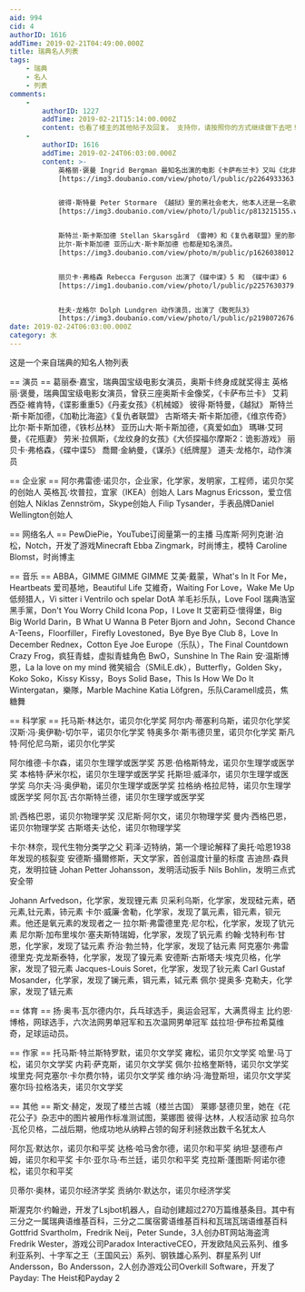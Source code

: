```yaml
---
aid: 994
cid: 4
authorID: 1616
addTime: 2019-02-21T04:49:00.000Z
title: 瑞典名人列表
tags:
    - 瑞典
    - 名人
    - 列表
comments:
    -
        authorID: 1227
        addTime: 2019-02-21T15:14:00.000Z
        content: 也看了楼主的其他帖子及回复。 支持你，请按照你的方式继续做下去吧！
    -
        authorID: 1616
        addTime: 2019-02-24T06:03:00.000Z
        content: >-
            英格丽·褒曼 Ingrid Bergman 最知名出演的电影《卡萨布兰卡》又叫《北非谍影》；她还出现了一部抗日电影《六福客栈》
            [https://img3.doubanio.com/view/photo/l/public/p2264933363.webp](https://img3.doubanio.com/view/photo/l/public/p2264933363.webp)


            彼得·斯特曼 Peter Stormare 《越狱》里的黑社会老大，他本人还是一名歌手
            [https://img3.doubanio.com/view/photo/l/public/p813215155.webp](https://img3.doubanio.com/view/photo/l/public/p813215155.webp)


            斯特兰·斯卡斯加德 Stellan Skarsgård 《雷神》和《复仇者联盟》里的那个科学家，他的三个儿子古斯塔·斯卡斯加德
            比尔·斯卡斯加德 亚历山大·斯卡斯加德 也都是知名演员。
            [https://img3.doubanio.com/view/photo/m/public/p1626038012.webp](https://img3.doubanio.com/view/photo/m/public/p1626038012.webp)


            丽贝卡·弗格森 Rebecca Ferguson 出演了《碟中谍》5 和 《碟中谍》6
            [https://img1.doubanio.com/view/photo/l/public/p2257630379.webp](https://img1.doubanio.com/view/photo/l/public/p2257630379.webp)


            杜夫·龙格尔 Dolph Lundgren 动作演员，出演了《敢死队3》
            [https://img3.doubanio.com/view/photo/l/public/p2198072676.webp](https://img3.doubanio.com/view/photo/l/public/p2198072676.webp)
date: 2019-02-24T06:03:00.000Z
category: 水
---
```


这是一个来自瑞典的知名人物列表

\== 演员 == 葛丽泰·嘉宝，瑞典国宝级电影女演员，奥斯卡终身成就奖得主 英格丽·褒曼，瑞典国宝级电影女演员，曾获三座奥斯卡金像奖，《卡萨布兰卡》 艾莉西亞·維肯特，《谍影重重5》《丹麦女孩》《机械姬》 彼得·斯特曼，《越狱》 斯特兰·斯卡斯加德，《加勒比海盗》《复仇者联盟》 古斯塔夫·斯卡斯加德，《维京传奇》 比尔·斯卡斯加德，《铁杉丛林》 亚历山大·斯卡斯加德，《真爱如血》 瑪琳·艾珂曼，《花瓶妻》 劳米·拉佩斯，《龙纹身的女孩》《大侦探福尔摩斯2：诡影游戏》 丽贝卡·弗格森，《碟中谍5》 喬爾·金納曼，《谋杀》《纸牌屋》 道夫·龙格尔，动作演员

\== 企业家 == 阿尔弗雷德·诺贝尔，企业家，化学家，发明家，工程师，诺贝尔奖的创始人 英格瓦·坎普拉，宜家（IKEA）创始人 Lars Magnus Ericsson，爱立信创始人 Niklas Zennström，Skype创始人 Filip Tysander，手表品牌Daniel Wellington创始人

\== 网络名人 == PewDiePie，YouTube订阅量第一的主播 马库斯·阿列克谢·泊松，Notch，开发了游戏Minecraft Ebba Zingmark，时尚博主，模特 Caroline Blomst，时尚博主

\== 音乐 == ABBA，GIMME GIMME GIMME 艾美·戴蒙，What's In It For Me，Heartbeats 爱司基地，Beautiful Life 艾維奇，Waiting For Love，Wake Me Up 低频猎人，Vi sitter i Ventrilo och spelar DotA 羊毛衫乐队，Love Fool 瑞典浩室黑手黨，Don't You Worry Child Icona Pop，I Love It 艾密莉亞·懷得堡，Big Big World Darin，B What U Wanna B Peter Bjorn and John，Second Chance A-Teens，Floorfiller，Firefly Lovestoned，Bye Bye Bye Club 8，Love In December Rednex，Cotton Eye Joe Europe（乐队），The Final Countdown Crazy Frog，疯狂青蛙，虚拟青蛙角色 BwO，Sunshine In The Rain 安·温斯博恩，La la love on my mind 微笑組合（SMiLE.dk），Butterfly，Golden Sky，Koko Soko，Kissy Kissy，Boys Solid Base，This Is How We Do It Wintergatan，樂隊，Marble Machine Katia Löfgren，乐队Caramell成员，焦糖舞

\== 科学家 == 托马斯·林达尔，诺贝尔化学奖 阿尔内·蒂塞利乌斯，诺贝尔化学奖 汉斯·冯·奥伊勒-切尔平，诺贝尔化学奖 特奥多尔·斯韦德贝里，诺贝尔化学奖 斯凡特·阿伦尼乌斯，诺贝尔化学奖

阿尔维德·卡尔森，诺贝尔生理学或医学奖 苏恩·伯格斯特龙，诺贝尔生理学或医学奖 本格特·萨米尔松，诺贝尔生理学或医学奖 托斯坦·威泽尔，诺贝尔生理学或医学奖 乌尔夫·冯·奥伊勒，诺贝尔生理学或医学奖 拉格纳·格拉尼特，诺贝尔生理学或医学奖 阿尔瓦·古尔斯特兰德，诺贝尔生理学或医学奖

凯·西格巴恩，诺贝尔物理学奖 汉尼斯·阿尔文，诺贝尔物理学奖 曼内·西格巴恩，诺贝尔物理学奖 古斯塔夫·达伦，诺贝尔物理学奖

卡尔·林奈，现代生物分类学之父 莉泽·迈特纳，第一个理论解释了奥托·哈恩1938年发现的核裂变 安德斯·攝爾修斯，天文学家，首创温度计量的标度 吉迪昂·森貝克，发明拉链 Johan Petter Johansson，发明活动扳手 Nils Bohlin，发明三点式安全带

Johann Arfvedson，化学家，发现锂元素 贝采利乌斯，化学家，发现硅元素，硒元素,钍元素，铈元素 卡尔·威廉·舍勒，化学家，发现了氯元素，钼元素，钡元素。他还是氧元素的发现者之一 拉尔斯·弗雷德里克·尼尔松，化学家，发现了钪元素 尼尔斯·加布里埃尔·塞夫斯特瑞姆，化学家，发现了钒元素 约翰·戈特利布·甘恩，化学家，发现了锰元素 乔治·勃兰特，化学家，发现了钴元素 阿克塞尔·弗雷德里克·克龙斯泰特，化学家，发现了镍元素 安德斯·古斯塔夫·埃克贝格，化学家，发现了钽元素 Jacques-Louis Soret，化学家，发现了钬元素 Carl Gustaf Mosander，化学家，发现了镧元素，铒元素，铽元素 佩尔·提奥多·克勒夫，化学家，发现了铥元素

\== 体育 == 扬·奥韦·瓦尔德内尔，兵乓球选手，奥运会冠军，大满贯得主 比约恩·博格，网球选手，六次法网男单冠军和五次温网男单冠军 兹拉坦·伊布拉希莫维奇，足球运动员。

\== 作家 == 托马斯·特兰斯特罗默，诺贝尔文学奖 雍松，诺贝尔文学奖 哈里·马丁松，诺贝尔文学奖 内莉·萨克斯，诺贝尔文学奖 佩尔·拉格奎斯特，诺贝尔文学奖 埃里克·阿克塞尔·卡尔费尔特，诺贝尔文学奖 维尔纳·冯·海登斯坦，诺贝尔文学奖 塞尔玛·拉格洛夫，诺贝尔文学奖

\== 其他 == 斯文·赫定，发现了楼兰古城（楼兰古国） 莱娜·瑟德贝里，她在《花花公子》杂志中的图片被用作标准测试图，莱娜图 彼得·达林，人权活动家 拉乌尔·瓦伦贝格，二战后期，他成功地从纳粹占领的匈牙利拯救出数千名犹太人

阿尔瓦·默达尔，诺贝尔和平奖 达格·哈马舍尔德，诺贝尔和平奖 纳坦·瑟德布卢姆，诺贝尔和平奖 卡尔·亚尔马·布兰廷，诺贝尔和平奖 克拉斯·蓬图斯·阿诺尔德松，诺贝尔和平奖

贝蒂尔·奥林，诺贝尔经济学奖 贡纳尔·默达尔，诺贝尔经济学奖

斯渥克尔·约翰逊，开发了Lsjbot机器人，自动创建超过270万篇维基条目。其中有三分之一属瑞典语维基百科，三分之二属宿雾语维基百科和瓦瑞瓦瑞语维基百科 Gottfrid Svartholm，Fredrik Neij，Peter Sunde，3人创办BT网站海盗湾 Fredrik Wester，游戏公司Paradox InteractiveCEO，开发欧陆风云系列、维多利亚系列、十字军之王（王国风云）系列、钢铁雄心系列、群星系列 Ulf Andersson，Bo Andersson，2人创办游戏公司Overkill Software，开发了Payday: The Heist和Payday 2
